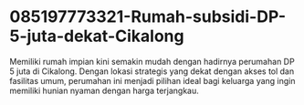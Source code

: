 # 085197773321-Rumah-subsidi-DP-5-juta-dekat-Cikalong
Memiliki rumah impian kini semakin mudah dengan hadirnya perumahan DP 5 juta di Cikalong. Dengan lokasi strategis yang dekat dengan akses tol dan fasilitas umum, perumahan ini menjadi pilihan ideal bagi keluarga yang ingin memiliki hunian nyaman dengan harga terjangkau. 
